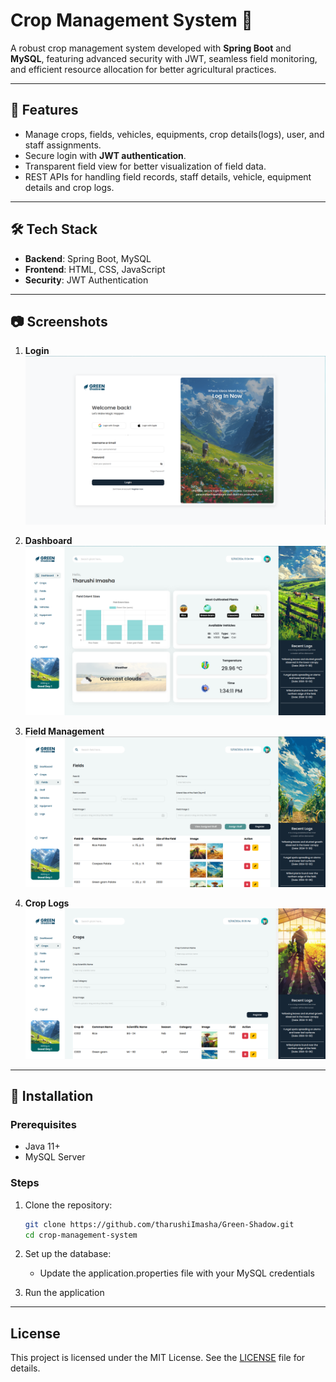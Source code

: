 # Crop Management System 🌾

A robust crop management system developed with **Spring Boot** and **MySQL**, featuring advanced security with JWT, seamless field monitoring, and efficient resource allocation for better agricultural practices.

---

## 🚀 Features

- Manage crops, fields, vehicles, equipments, crop details(logs), user, and staff assignments.
- Secure login with **JWT authentication**.
- Transparent field view for better visualization of field data.
- REST APIs for handling field records, staff details, vehicle, equipment details and crop logs.

---

## 🛠️ Tech Stack

- **Backend**: Spring Boot, MySQL
- **Frontend**: HTML, CSS, JavaScript
- **Security**: JWT Authentication

---

## 📷 Screenshots

1. **Login**
   ![Login](GreenShadow-Backend/src/main/resources/images/loginPage.png)

2. **Dashboard**
   ![Dashboard](GreenShadow-Backend/src/main/resources/images/dashboard.png)

3. **Field Management**
   ![Field Management](GreenShadow-Backend/src/main/resources/images/field.png)

4. **Crop Logs**
   ![Crop Management](GreenShadow-Backend/src/main/resources/images/crop.png)

---

## 📜 Installation

### Prerequisites
- Java 11+
- MySQL Server

### Steps

1. Clone the repository:
   ```bash
   git clone https://github.com/tharushiImasha/Green-Shadow.git
   cd crop-management-system

2. Set up the database:
   - Update the application.properties file with your MySQL credentials


3. Run the application

---

## License
This project is licensed under the MIT License. See the [LICENSE](LICENSE) file for details.
